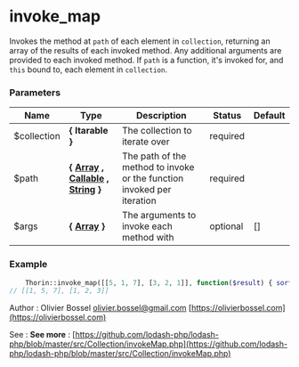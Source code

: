 # invoke_map

Invokes the method at `path` of each element in `collection`, returning
an array of the results of each invoked method. Any additional arguments
are provided to each invoked method. If `path` is a function, it's invoked
for, and `this` bound to, each element in `collection`.



### Parameters
Name  |  Type  |  Description  |  Status  |  Default
------------  |  ------------  |  ------------  |  ------------  |  ------------
$collection  |  **{ Itarable }**  |  The collection to iterate over  |  required  |
$path  |  **{ [Array](http://php.net/manual/en/language.types.array.php) , [Callable](http://php.net/manual/en/language.types.callable.php) , [String](http://php.net/manual/en/language.types.string.php) }**  |  The path of the method to invoke or the function invoked per iteration  |  required  |
$args  |  **{ [Array](http://php.net/manual/en/language.types.array.php) }**  |  The arguments to invoke each method with  |  optional  |  []

### Example
```php
	Thorin::invoke_map([[5, 1, 7], [3, 2, 1]], function($result) { sort($result); return $result;});
// [[1, 5, 7], [1, 2, 3]]
```
Author : Olivier Bossel [olivier.bossel@gmail.com](mailto:olivier.bossel@gmail.com) [https://olivierbossel.com](https://olivierbossel.com)

See : **See more** : [https://github.com/lodash-php/lodash-php/blob/master/src/Collection/invokeMap.php](https://github.com/lodash-php/lodash-php/blob/master/src/Collection/invokeMap.php)